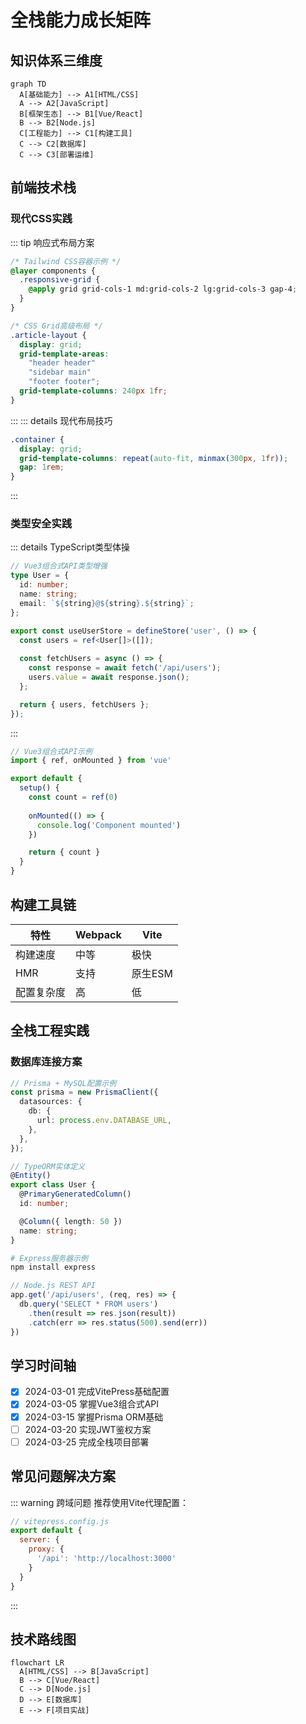 # 全栈能力成长矩阵

## 知识体系三维度
```mermaid
graph TD
  A[基础能力] --> A1[HTML/CSS]
  A --> A2[JavaScript]
  B[框架生态] --> B1[Vue/React]
  B --> B2[Node.js]
  C[工程能力] --> C1[构建工具]
  C --> C2[数据库]
  C --> C3[部署运维]
```

## 前端技术栈

### 现代CSS实践
::: tip 响应式布局方案
```css
/* Tailwind CSS容器示例 */
@layer components {
  .responsive-grid {
    @apply grid grid-cols-1 md:grid-cols-2 lg:grid-cols-3 gap-4;
  }
}

/* CSS Grid高级布局 */
.article-layout {
  display: grid;
  grid-template-areas: 
    "header header"
    "sidebar main"
    "footer footer";
  grid-template-columns: 240px 1fr;
}
```
:::
::: details 现代布局技巧
```css
.container {
  display: grid;
  grid-template-columns: repeat(auto-fit, minmax(300px, 1fr));
  gap: 1rem;
}
```
:::

### 类型安全实践
::: details TypeScript类型体操
```typescript
// Vue3组合式API类型增强
type User = {
  id: number;
  name: string;
  email: `${string}@${string}.${string}`;
};

export const useUserStore = defineStore('user', () => {
  const users = ref<User[]>([]);
  
  const fetchUsers = async () => {
    const response = await fetch('/api/users');
    users.value = await response.json();
  };

  return { users, fetchUsers };
});
```
:::

```js
// Vue3组合式API示例
import { ref, onMounted } from 'vue'

export default {
  setup() {
    const count = ref(0)
    
    onMounted(() => {
      console.log('Component mounted')
    })

    return { count }
  }
}
```

## 构建工具链

| 特性       | Webpack          | Vite           |
|------------|------------------|----------------|
| 构建速度   | 中等             | 极快           |
| HMR        | 支持             | 原生ESM        |
| 配置复杂度 | 高               | 低             |

## 全栈工程实践
### 数据库连接方案
```typescript
// Prisma + MySQL配置示例
const prisma = new PrismaClient({
  datasources: {
    db: {
      url: process.env.DATABASE_URL,
    },
  },
});

// TypeORM实体定义
@Entity()
export class User {
  @PrimaryGeneratedColumn()
  id: number;

  @Column({ length: 50 })
  name: string;
}
```

```bash
# Express服务器示例
npm install express
```

```javascript
// Node.js REST API
app.get('/api/users', (req, res) => {
  db.query('SELECT * FROM users')
    .then(result => res.json(result))
    .catch(err => res.status(500).send(err))
})
```

## 学习时间轴

- [x] 2024-03-01 完成VitePress基础配置
- [x] 2024-03-05 掌握Vue3组合式API
- [x] 2024-03-15 掌握Prisma ORM基础
- [ ] 2024-03-20 实现JWT鉴权方案
- [ ] 2024-03-25 完成全栈项目部署

## 常见问题解决方案

::: warning 跨域问题
推荐使用Vite代理配置：
```js
// vitepress.config.js
export default {
  server: {
    proxy: {
      '/api': 'http://localhost:3000'
    }
  }
}
```
:::

## 技术路线图

```mermaid
flowchart LR
  A[HTML/CSS] --> B[JavaScript]
  B --> C[Vue/React]
  C --> D[Node.js]
  D --> E[数据库]
  E --> F[项目实战]
```